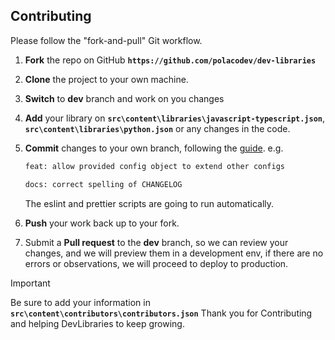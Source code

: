 ## Contributing

Please follow the "fork-and-pull" Git workflow.

1.  **Fork** the repo on GitHub **`https://github.com/polacodev/dev-libraries`**
2.  **Clone** the project to your own machine.
3.  **Switch** to **dev** branch and work on you changes
4.  **Add** your library on **`src\content\libraries\javascript-typescript.json`**, **`src\content\libraries\python.json`** or any changes in the code.
5.  **Commit** changes to your own branch, following the [guide](https://www.conventionalcommits.org/en/v1.0.0/).
    e.g.

    ```sh
    feat: allow provided config object to extend other configs
    ```

    ```sh
    docs: correct spelling of CHANGELOG
    ```

    The eslint and prettier scripts are going to run automatically.

6.  **Push** your work back up to your fork.
7.  Submit a **Pull request** to the **dev** branch, so we can review your changes, and we will preview them in a development env, if there are no errors or observations, we will proceed to deploy to production.

> [!IMPORTANT]
> Be sure to add your information in **`src\content\contributors\contributors.json`**
> Thank you for Contributing and helping DevLibraries to keep growing.
